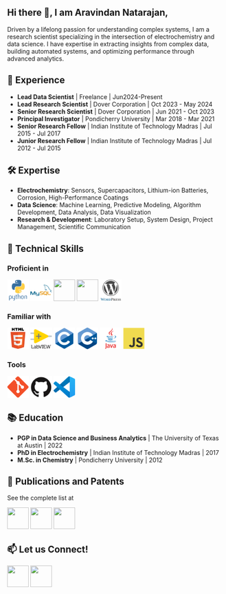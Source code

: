 ## Hi there 👋, I am Aravindan Natarajan,

Driven by a lifelong passion for understanding complex systems, I am a research scientist specializing in the intersection of electrochemistry and data science. I have expertise in extracting insights from complex data, building automated systems, and optimizing performance through advanced analytics.

## :briefcase: Experience
* **Lead Data Scientist** | Freelance | Jun2024-Present
* **Lead Research Scientist** | Dover Corporation | Oct 2023 - May 2024
* **Senior Research Scientist** | Dover Corporation | Jun 2021 - Oct 2023
* **Principal Investigator** | Pondicherry University | Mar 2018 - Mar 2021
* **Senior Research Fellow** | Indian Institute of Technology Madras | Jul 2015 - Jul 2017
* **Junior Research Fellow** | Indian Institute of Technology Madras | Jul 2012 - Jul 2015

## :hammer_and_wrench: Expertise
* **Electrochemistry**: Sensors, Supercapacitors, Lithium-ion Batteries, Corrosion, High-Performance Coatings
* **Data Science**: Machine Learning, Predictive Modeling, Algorithm Development, Data Analysis, Data Visualization 
* **Research & Development**: Laboratory Setup, System Design, Project Management, Scientific Communication

## :toolbox: Technical Skills
### **Proficient in**

<img src="https://github.com/devicons/devicon/blob/master/icons/python/python-original-wordmark.svg" height=50 width=50> <img src="https://github.com/devicons/devicon/blob/master/icons/mysql/mysql-original-wordmark.svg" height=50 width=50> <img src="https://upload.wikimedia.org/wikipedia/commons/c/cf/New_Power_BI_Logo.svg" height=50 width=50> <img src="https://wp.sfdcdigital.com/en-us/wp-content/uploads/sites/4/2024/06/icon-tableau.svg" height=50 width=50> <img src="https://github.com/devicons/devicon/blob/master/icons/wordpress/wordpress-original.svg" height=50 width=50> 

### **Familiar with**

<img src="https://github.com/devicons/devicon/blob/master/icons/html5/html5-original-wordmark.svg" height=50 width=50> <img src="https://github.com/devicons/devicon/blob/master/icons/labview/labview-original-wordmark.svg" height=50 width=50> <img src="https://github.com/devicons/devicon/blob/master/icons/c/c-original.svg" height=50 width=50> <img src="https://github.com/devicons/devicon/blob/master/icons/cplusplus/cplusplus-original.svg" height=50 width=50> <img src="https://github.com/devicons/devicon/blob/master/icons/java/java-original-wordmark.svg" height=50 width=50> <img src="https://github.com/devicons/devicon/blob/master/icons/javascript/javascript-original.svg" height=50 width=50> 

### **Tools**

<img src="https://github.com/devicons/devicon/blob/master/icons/git/git-original.svg" height=50 width=50> <img src="https://github.com/devicons/devicon/blob/master/icons/github/github-original.svg" height=50 width=50> <img src="https://github.com/devicons/devicon/blob/master/icons/vscode/vscode-original.svg" height=50 width=50> 

## :books: Education
* **PGP in Data Science and Business Analytics** | The University of Texas at Austin | 2022
* **PhD in Electrochemistry** | Indian Institute of Technology Madras | 2017
* **M.Sc. in Chemistry** | Pondicherry University | 2012

## :scroll: Publications and Patents
See the complete list at

[<img src="https://upload.wikimedia.org/wikipedia/commons/c/c7/Google_Scholar_logo.svg" height=50 width=50>](https://scholar.google.com/citations?user=IepOlREAAAAJ&hl=en)      [<img src="https://upload.wikimedia.org/wikipedia/commons/5/5e/ResearchGate_icon_SVG.svg" height=50 width=50>](https://www.researchgate.net/profile/Aravindan-Natarajan)     [<img src="https://upload.wikimedia.org/wikipedia/commons/0/06/ORCID_iD.svg" height=50 width=50>](https://orcid.org/0000-0002-2190-9825)

## 📫 Let us Connect!
[<img src="https://github.com/gauravghongde/social-icons/blob/master/SVG/Color/LinkedIN.svg" height=50 width=50>](https://www.linkedin.com/in/anatarajank/)      [<img src="https://upload.wikimedia.org/wikipedia/commons/7/7e/Gmail_icon_%282020%29.svg" height=50 width=50>](mailto:anatarajank@gmail.com)

<!--
**anatarajank/anatarajank** is a ✨ _special_ ✨ repository because its `README.md` (this file) appears on your GitHub profile.

Here are some ideas to get you started:

- 🔭 I’m currently working on ...
- 🌱 I’m currently learning ...
- 👯 I’m looking to collaborate on ...
- 🤔 I’m looking for help with ...
- 💬 Ask me about ...
- 📫 How to reach me: ...
- 😄 Pronouns: ...
- ⚡ Fun fact: ...
-->
